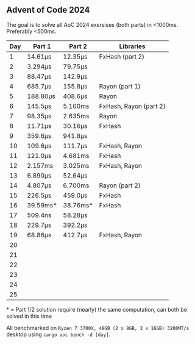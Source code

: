 ## Advent of Code 2024
The goal is to solve all AoC 2024 exersises (both parts) in <1000ms. Preferably <500ms.

| Day | Part 1   | Part 2   | Libraries              |
|-----|----------|----------|------------------------|
| 1   | 14.61μs  | 12.35μs  | FxHash (part 2)        |
| 2   | 3.294μs  | 79.75μs  |                        |
| 3   | 88.47μs  | 142.9μs  |                        |
| 4   | 685.7μs  | 155.8μs  | Rayon (part 1)         |
| 5   | 188.80μs | 408.6μs  | Rayon                  |
| 6   | 145.5μs  | 5.100ms  | FxHash, Rayon (part 2) |
| 7   | 98.35μs  | 2.635ms  | Rayon                  |
| 8   | 11.71μs  | 30.16μs  | FxHash                 |
| 9   | 359.6μs  | 941.8μs  |                        |
| 10  | 109.6μs  | 111.7μs  | FxHash, Rayon          |
| 11  | 121.0μs  | 4.681ms  | FxHash                 |
| 12  | 2.157ms  | 3.025ms  | FxHash, Rayon          |
| 13  | 6.890μs  | 52.64μs  |                        |
| 14  | 4.807μs  | 6.700ms  | Rayon (part 2)         |
| 15  | 226.5μs  | 459.0μs  | FxHash                 |
| 16  | 39.59ms* | 38.76ms* | FxHash                 |
| 17  | 509.4ns  | 58.28μs  |                        |
| 18  | 229.7μs  | 392.2μs  |                        |
| 19  | 68.86μs  | 412.7μs  | FxHash, Rayon          |
| 20  |          |          |                        |
| 21  |          |          |                        |
| 22  |          |          |                        |
| 23  |          |          |                        |
| 24  |          |          |                        |
| 25  |          |          |                        |

\* = Part 1/2 solution require (nearly) the same computation, can both be solved in this time

All benchmarked on `Ryzen 7 3700X, 48GB (2 x 8GB, 2 x 16GB) 3200MT/s` desktop using `cargo aoc bench -d [day]`.
